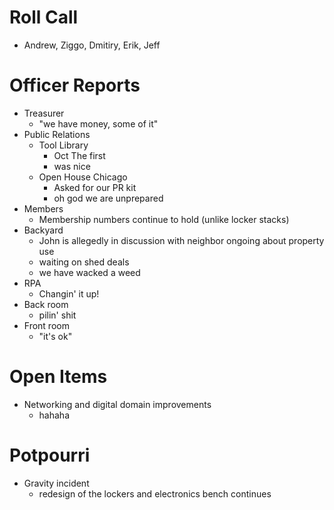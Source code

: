 Roll Call
=========
- Andrew, Ziggo, Dmitiry, Erik, Jeff
  
Officer Reports
===============
- Treasurer
  - "we have money, some of it"
- Public Relations
  - Tool Library
    - Oct The first
    - was nice
  - Open House Chicago
    - Asked for our PR kit
    - oh god we are unprepared
- Members
  - Membership numbers continue to hold (unlike locker stacks)
- Backyard
  - John is allegedly in discussion with neighbor ongoing about property use
  - waiting on shed deals
  - we have wacked a weed
- RPA
   - Changin' it up!
- Back room
  - pilin' shit
- Front room
  - "it's ok"

Open Items
==========
- Networking and digital domain improvements
  - hahaha
  
Potpourri
=========
- Gravity incident
  - redesign of the lockers and electronics bench continues
